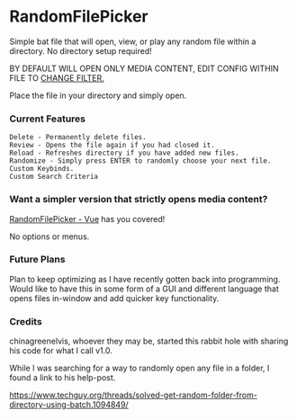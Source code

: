 # RandomFilePicker
Simple bat file that will open, view, or play any random file within a directory. No directory setup required!

BY DEFAULT WILL OPEN ONLY MEDIA CONTENT, EDIT CONFIG WITHIN FILE TO [CHANGE FILTER.](https://github.com/bandito52/RandomFilePicker/blob/main/Configs.md)

Place the file in your directory and simply open.

### Current Features ###
    Delete - Permanently delete files.
    Review - Opens the file again if you had closed it.
    Reload - Refreshes directory if you have added new files.
    Randomize - Simply press ENTER to randomly choose your next file.
    Custom Keybinds.
    Custom Search Criteria

### Want a simpler version that strictly opens media content? ###
[RandomFilePicker - Vue](https://github.com/bandito52/RandomFilePicker/releases/tag/Vue) has you covered!

No options or menus.


### Future Plans ###
Plan to keep optimizing as I have recently gotten back into programming. 
Would like to have this in some form of a GUI and different language that opens files in-window and add quicker key functionality. 


### Credits ###
chinagreenelvis, whoever they may be, started this rabbit hole with sharing his code for what I call v1.0.

While I was searching for a way to randomly open any file in a folder, I found a link to his help-post.

https://www.techguy.org/threads/solved-get-random-folder-from-directory-using-batch.1094849/
